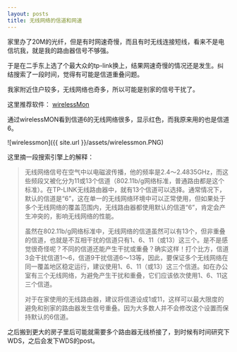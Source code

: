 ```yaml
---
layout: posts
title: 无线网络的信道和网速
---
```


家里办了20M的光纤，但是有时网速奇慢，而且有时无线连接短线，看来不是电信坑我，就是我的路由器信号不够强。

于是在二手东上选了个最大众的tp-link换上，结果网速奇慢的情况还是发生。纠结搜索了一段时间，觉得有可能是信道重叠问题。

我家附近住户较多，无线网络也奇多，所以可能是别家的信号干扰了。

这里推荐软件： [wirelessMon](http://www.passmark.com/products/wirelessmonitor.htm)

通过wirelessMON看到信道6的无线网络很多，显示红色，而我原来用的也是信道6。

![wirelessmon]({{ site.url }}/assets/wirelessmon.PNG)

这里摘一段搜索引擎上的解释：

> 无线网络信号在空气中以电磁波传播，他的频率是2.4～2.4835GHz，而这些频段又被化分为11或13个信道（802.11b/g网络标准，普通路由都是这个标准）。在TP-LINK无线路由器中，就有13个信道可以选择。通常情况下，默认的信道是“6”，这在单一的无线网络环境中可以正常使用，但如果处于多个无线网络的覆盖范围内，无线路由器都使用默认的信道“6”，肯定会产生冲突的，影响无线网络的性能。
>
> 虽然在802.11b/g网络标准中，无线网络的信道虽然可以有13个，但非重叠的信道，也就是不互相干扰的信道只有1、6、11（或13）这三个。是不是感觉很奇怪呢？不同的信道还能产生干扰或重叠？确实这样！打个比方，信道3会干扰信道1～6，信道9干扰信道6～13等，因此，要保证多个无线网络在同一覆盖地区稳定运行，建议使用1、6、11（或13）这三个信道。如在办公室有三个无线网络，为避免产生干扰和重叠，它们应该依次使用1、6、11这三个信道。
> 
> 对于在家使用的无线路由器，建议将信道设成1或11，这样可以最大限度的避免和别家的路由器发生信号重叠。因为大多数人并不会修改这个设置而保持默认的6信道。

之后搬到更大的房子里后可能就需要多个路由器无线桥接了，到时候有时间研究下WDS，之后会发下WDS的post。
